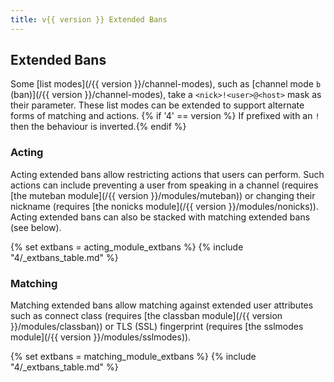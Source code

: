 ```yaml
---
title: v{{ version }} Extended Bans
---
```


## Extended Bans

Some [list modes](/{{ version }}/channel-modes), such as [channel mode `b` (ban)](/{{ version }}/channel-modes), take a `<nick>!<user>@<host>` mask as their parameter. These list modes can be extended to support alternate forms of matching and actions. {% if '4' == version %} If prefixed with an `!` then the behaviour is inverted.{% endif %}

### Acting

Acting extended bans allow restricting actions that users can perform. Such actions can include preventing a user from speaking in a channel (requires [the muteban module](/{{ version }}/modules/muteban)) or changing their nickname (requires [the nonicks module](/{{ version }}/modules/nonicks)). Acting extended bans can also be stacked with matching extended bans (see below).

{% set extbans = acting_module_extbans %}
{% include "4/_extbans_table.md" %}

### Matching

Matching extended bans allow matching against extended user attributes such as connect class (requires [the classban module](/{{ version }}/modules/classban)) or TLS (SSL) fingerprint (requires [the sslmodes module](/{{ version }}/modules/sslmodes)).

{% set extbans = matching_module_extbans %}
{% include "4/_extbans_table.md" %}

